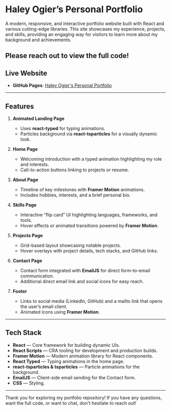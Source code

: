 # Haley Ogier’s Personal Portfolio

A modern, responsive, and interactive portfolio website built with React and various cutting-edge libraries. This site showcases my experience, projects, and skills, providing an engaging way for visitors to learn more about my background and achievements.

Please reach out to view the full code!
---

## Live Website

- **GitHub Pages**: [Haley Ogier's Personal Portfolio](https://haley-ogier.github.io/Portfolio/)  

---

## Features

1. **Animated Landing Page**  
   - Uses **react-typed** for typing animations.  
   - Particles background via **react-tsparticles** for a visually dynamic look.

2. **Home Page**  
   - Welcoming introduction with a typed animation highlighting my role and interests.  
   - Call-to-action buttons linking to projects or resume.

3. **About Page**  
   - Timeline of key milestones with **Framer Motion** animations.  
   - Includes hobbies, interests, and a brief personal bio.

4. **Skills Page**  
   - Interactive “flip card” UI highlighting languages, frameworks, and tools.  
   - Hover effects or animated transitions powered by **Framer Motion**.

5. **Projects Page**  
   - Grid-based layout showcasing notable projects.  
   - Hover overlays with project details, tech stacks, and GitHub links.

6. **Contact Page**  
   - Contact form integrated with **EmailJS** for direct form-to-email communication.  
   - Additional direct email link and social icons for easy reach.

7. **Footer**  
   - Links to social media (LinkedIn, GitHub) and a mailto link that opens the user’s email client.  
   - Animated icons using **Framer Motion**.

---

## Tech Stack

- **React** — Core framework for building dynamic UIs.  
- **React Scripts** — CRA tooling for development and production builds.  
- **Framer Motion** — Modern animation library for React components.  
- **React Typed** — Typing animations in the home page.  
- **react-tsparticles & tsparticles** — Particle animations for the background.  
- **EmailJS** — Client-side email sending for the Contact form.  
- **CSS** — Styling.

---

Thank you for exploring my portfolio repository! If you have any questions, want the full code, or want to chat, don't hesitate to reach out!
